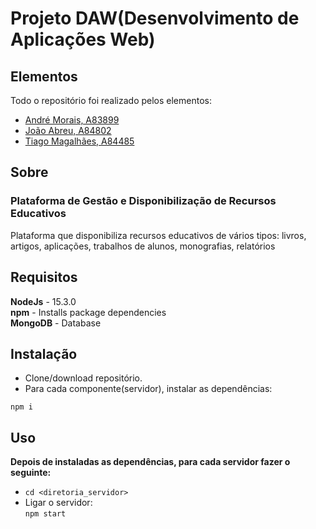 # Projeto DAW(Desenvolvimento de Aplicações Web)

## Elementos

Todo o repositório foi realizado pelos elementos:

- [André Morais, A83899](https://github.com/Demorales1998)
- [João Abreu, A84802](https://github.com/JoaoNunoAbreu)
- [Tiago Magalhães, A84485](https://github.com/TiagoMag)

## Sobre 
### Plataforma de Gestão e Disponibilização de Recursos Educativos

Plataforma que disponibiliza recursos educativos de vários tipos: livros, artigos, aplicações, trabalhos de alunos, monografias, relatórios

## Requisitos

**NodeJs** - 15.3.0 </br>
**npm** - Installs package dependencies</br>
**MongoDB** - Database</br>

## Instalação

- Clone/download repositório.
- Para cada componente(servidor), instalar as dependências:
```
npm i
```
## Uso
**Depois de instaladas as dependências, para cada servidor fazer o seguinte:**</br>
- ``` cd <diretoria_servidor> ```</br>
- Ligar o servidor:</br>
``` npm start ```</br>
